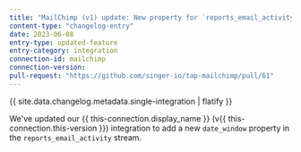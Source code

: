 ```yaml
---
title: "MailChimp (v1) update: New property for `reports_email_activity` stream"
content-type: "changelog-entry"
date: 2023-06-08
entry-type: updated-feature
entry-category: integration
connection-id: mailchimp
connection-version: 
pull-request: "https://github.com/singer-io/tap-mailchimp/pull/61"
---
```

{{ site.data.changelog.metadata.single-integration | flatify }}

We've updated our {{ this-connection.display_name }} (v{{ this-connection.this-version }}) integration to add a new `date_window` property in the `reports_email_activity` stream.